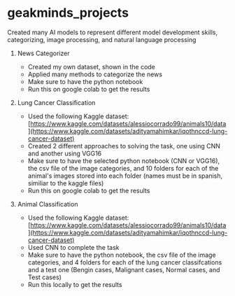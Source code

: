 # geakminds_projects

Created many AI models to represent different model development skills, categorizing, image processing, and natural language processing

1) News Categorizer
   - Created my own dataset, shown in the code
   - Applied many methods to categorize the news
   - Make sure to have the python notebook 
   - Run this on google colab to get the results

2) Lung Cancer Classification
   - Used the following Kaggle dataset: [https://www.kaggle.com/datasets/alessiocorrado99/animals10/data](https://www.kaggle.com/datasets/adityamahimkar/iqothnccd-lung-cancer-dataset)
   - Created 2 different approaches to solving the task, one using CNN and another using VGG16
   - Make sure to have the selected python notebook (CNN or VGG16), the csv file of the image categories, and 10 folders for each of the animal's images stored into each folder (names must be in spanish, similiar to the kaggle files)
   - Run this on google colab to get the results

3) Animal Classification
   - Used the following Kaggle dataset: [https://www.kaggle.com/datasets/alessiocorrado99/animals10/data](https://www.kaggle.com/datasets/adityamahimkar/iqothnccd-lung-cancer-dataset)
   - Used CNN to complete the task
   - Make sure to have the python notebook, the csv file of the image categories, and 4 folders for each of the lung cancer classifcations and a test one (Bengin cases, Malignant cases, Normal cases, and Test cases)
   - Run this locally to get the results

